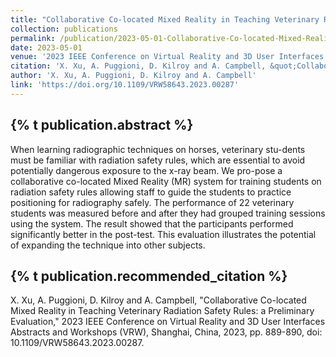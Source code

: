 ```yaml
---
title: "Collaborative Co-located Mixed Reality in Teaching Veterinary Radiation Safety Rules: a Preliminary Evaluation"
collection: publications
permalink: /publication/2023-05-01-Collaborative-Co-located-Mixed-Reality-in-Teaching-Veterinary-Radiation-Safety-Rules-a-Preliminary-Evaluation
date: 2023-05-01
venue: '2023 IEEE Conference on Virtual Reality and 3D User Interfaces Abstracts and Workshops (VRW)'
citation: 'X. Xu, A. Puggioni, D. Kilroy and A. Campbell, &quot;Collaborative Co-located Mixed Reality in Teaching Veterinary Radiation Safety Rules: a Preliminary Evaluation,&quot; 2023 IEEE Conference on Virtual Reality and 3D User Interfaces Abstracts and Workshops (VRW), Shanghai, China, 2023, pp. 889-890, doi: 10.1109/VRW58643.2023.00287.'
author: 'X. Xu, A. Puggioni, D. Kilroy and A. Campbell'
link: 'https://doi.org/10.1109/VRW58643.2023.00287'
---
```

{% t publication.abstract %} 
------ 
When learning radiographic techniques on horses, veterinary stu-dents must be familiar with radiation safety rules, which are essential to avoid potentially dangerous exposure to the x-ray beam. We pro-pose a collaborative co-located Mixed Reality (MR) system for training students on radiation safety rules allowing staff to guide the students to practice positioning for radiography safely. The performance of 22 veterinary students was measured before and after they had grouped training sessions using the system. The result showed that the participants performed significantly better in the post-test. This evaluation illustrates the potential of expanding the technique into other subjects.

{% t publication.recommended_citation %} 
------ 
X. Xu, A. Puggioni, D. Kilroy and A. Campbell, "Collaborative Co-located Mixed Reality in Teaching Veterinary Radiation Safety Rules: a Preliminary Evaluation," 2023 IEEE Conference on Virtual Reality and 3D User Interfaces Abstracts and Workshops (VRW), Shanghai, China, 2023, pp. 889-890, doi: 10.1109/VRW58643.2023.00287.